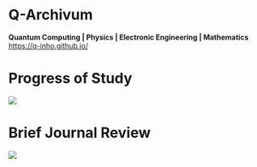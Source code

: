# Q-Archivum
<b>Quantum Computing | Physics | Electronic Engineering | Mathematics </b> <br>
https://q-inho.github.io/

# Progress of Study
<a href="https://q-inho.github.io/study/research/paper/progress-of-study/">
<img src="https://user-images.githubusercontent.com/79438062/192475384-231cb66a-5774-4319-b740-764335660d88.gif">
</a>

# Brief Journal Review
<a href="https://q-inho.github.io/brief%20review/list-of-review/">
  <img src="https://user-images.githubusercontent.com/79438062/229379750-509f3fc1-161f-41bf-993a-352c3ac33b49.png">
</a>